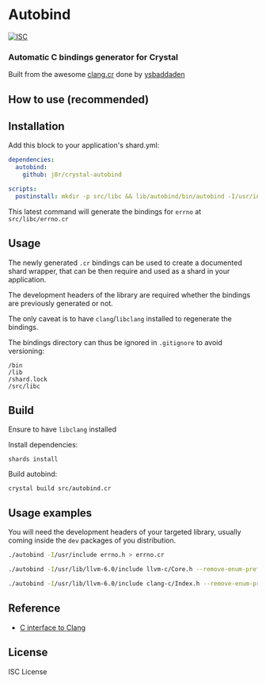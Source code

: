 # Autobind

[![ISC](https://img.shields.io/badge/License-ISC-blue.svg?style=flat-square)](https://en.wikipedia.org/wiki/ISC_license)

### Automatic C bindings generator for Crystal 

Built from the awesome [clang.cr](https://github.com/ysbaddaden/clang.cr) done by [ysbaddaden](https://github.com/ysbaddaden)

## How to use (recommended)

## Installation

Add this block to your application's shard.yml:

```yaml
dependencies:
  autobind:
    github: j8r/crystal-autobind

scripts:
  postinstall: mkdir -p src/libc && lib/autobind/bin/autobind -I/usr/include errno.h > src/libc/errno.cr
```

This latest command will generate the bindings for `errno` at `src/libc/errno.cr`

## Usage

The newly generated `.cr` bindings can be used to create a documented shard wrapper, that can be then require and used as a shard in your application.

The development headers of the library are required whether the bindings are previously generated or not.

The only caveat is to have `clang`/`libclang` installed to regenerate the bindings.

The bindings directory can thus be ignored in `.gitignore` to avoid versioning:

```
/bin
/lib
/shard.lock
/src/libc
```

## Build

Ensure to have `libclang` installed

Install dependencies:

`shards install`

Build autobind:

`crystal build src/autobind.cr`

## Usage examples

You will need the development headers of your targeted library, usually coming inside the `dev` packages of you distribution.

```sh
./autobind -I/usr/include errno.h > errno.cr

./autobind -I/usr/lib/llvm-6.0/include llvm-c/Core.h --remove-enum-prefix=LLVM --remove-enum-suffix > Core.cr

./autobind -I/usr/lib/llvm-6.0/include clang-c/Index.h --remove-enum-prefix > Index.cr
```

## Reference

- [C interface to Clang](http://clang.llvm.org/doxygen/group__CINDEX.html)

## License

ISC License
